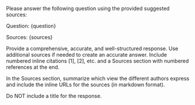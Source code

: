 Please answer the following question using the provided suggested sources:

Question: {question}

Sources:
{sources}

Provide a comprehensive, accurate, and well-structured response. Use additional sources if needed to create an accurate answer. Include numbered inline citations [1], [2], etc. and a Sources section with numbered references at the end. 

In the Sources section, summarize which view the different authors express and include the inline URLs for the sources (in markdown format). 

Do NOT include a title for the response.

